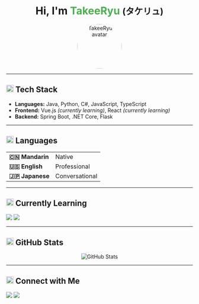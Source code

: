 <!-- Profile Header -->
<h1 align="center">Hi, I'm <span style="color:#4CAF50;">TakeeRyu</span> <small>(タケリュ)</small></h1>
<p align="center">
  <a href="https://github.com/TakeeRyu">
    <img src="https://avatars.githubusercontent.com/TakeeRyu" width="120" style="border-radius: 50%;" alt="TakeeRyu's avatar" />
  </a>
</p>

---

## <img src="https://img.icons8.com/ios/30/code--v1.png" width="20"/> Tech Stack

<ul>
  <li><strong>Languages:</strong> Java, Python, C#, JavaScript, TypeScript</li>
  <li><strong>Frontend:</strong> Vue.js <em>(currently learning)</em>, React <em>(currently learning)</em></li>
  <li><strong>Backend:</strong> Spring Boot, .NET Core, Flask</li>
</ul>

---

## <img src="https://img.icons8.com/ios/30/globe--v1.png" width="20"/> Languages

<table>
  <tr>
    <td><strong>🇨🇳 Mandarin</strong></td>
    <td>Native</td>
  </tr>
  <tr>
    <td><strong>🇺🇸 English</strong></td>
    <td>Professional</td>
  </tr>
  <tr>
    <td><strong>🇯🇵 Japanese</strong></td>
    <td>Conversational</td>
  </tr>
</table>

---

## <img src="https://img.icons8.com/ios/30/training--v1.png" width="20"/> Currently Learning

<p>
  <img src="https://img.shields.io/badge/Vue.js-35495E?style=for-the-badge&logo=vue.js&logoColor=4FC08D" />
  <img src="https://img.shields.io/badge/React-20232a?style=for-the-badge&logo=react&logoColor=61DAFB" />
</p>

---

## <img src="https://img.icons8.com/ios/30/activity-history.png" width="20"/> GitHub Stats

<p align="center">
  <img src="https://github-readme-stats.vercel.app/api?username=TakeeRyu&show_icons=true&theme=default" alt="GitHub Stats" />
</p>

---

## <img src="https://img.icons8.com/ios/30/link--v1.png" width="20"/> Connect with Me

<p>
  <a href="mailto:alexartist954@gmail.com"><img src="https://img.shields.io/badge/Email-D14836?style=for-the-badge&logo=gmail&logoColor=white" /></a>
  <a href="https://github.com/TakeeRyu"><img src="https://img.shields.io/badge/GitHub-181717?style=for-the-badge&logo=github&logoColor=white" /></a>
</p>
